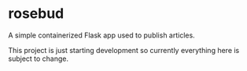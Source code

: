 # rosebud
A simple containerized Flask app used to publish articles.

This project is just starting development so currently everything here is subject to change.
